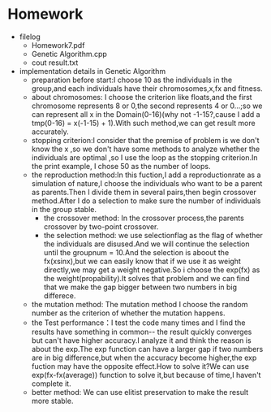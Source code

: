 # Homework
* filelog
  * Homework7.pdf
  * Genetic Algorithm.cpp
  * cout result.txt
* implementation details in Genetic Algorithm
  * preparation before start:I choose 10 as the individuals in the group,and each individuals have their chromosomes,x,fx and fitness.
  * about chromosomes: I choose the criterion like floats,and the first chromosome represents 8 or 0,the second represents 4 or 0...;so we can represent all x in the Domain(0-16)(why not -1-15?,cause I add a tmp(0-16) = x(-1-15) + 1).With such method,we can get result more accurately.
  * stopping criterion:I consider that the premise of problem is we don't know the x ,so we don't have some methods to analyze whether the individuals are optimal
  ,so I use the loop as the stopping criterion.In the print example, I chose 50 as the number of loops.
  *  the reproduction method:In this fuction,I add a reproductionrate as a simulation of nature,I choose the individuals who want to be a parent as parents.Then I divide
  them in several pairs,then begin crossover method.After I do a selection to make sure the number of individuals in the group stable.
     * the crossover method: In the crossover process,the parents crossover by two-point crossover.
     * the selection method: we use selectionflag as the flag of whether the individuals are disused.And we will continue the selection until the groupnum = 10.And the selection is aboout the fx(xsinx),but we can easily know that if we use it as weight directly,we may get a weight negative.So i choose the exp(fx) as the weight(propability).It solves that problem and we can find that we make the gap bigger between two numbers in big differece.
  * the mutation method: The mutation method I choose the random number as the criterion of whether the mutation happens.
  * the Test performance：I test the code many times and I find the results have something in common-- the result quickly converges but can't have higher accuracy.I analyze it and think the reason is about the exp.The exp function can have a larger gap if two numbers are in big difference,but when the accuracy become higher,the exp fuction may have the opposite effect.How to solve it?We can use exp(fx-fx(average)) function to solve it,but because of time,I haven't complete it.
  * better method: We can use elitist preservation to make the result more stable.
      
     
